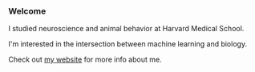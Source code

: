### Welcome

I studied neuroscience and animal behavior at Harvard Medical School.

I'm interested in the intersection between machine learning and biology.

Check out [my website](https://wingillis.github.io/) for more info about me.

<!--
**wingillis/wingillis** is a ✨ _special_ ✨ repository because its `README.md` (this file) appears on your GitHub profile.

Here are some ideas to get you started:

- 🔭 I’m currently working on ...
- 🌱 I’m currently learning ...
- 👯 I’m looking to collaborate on ...
- 🤔 I’m looking for help with ...
- 💬 Ask me about ...
- 📫 How to reach me: ...
- 😄 Pronouns: ...
- ⚡ Fun fact: ...
-->
